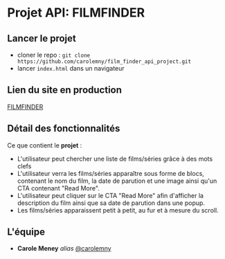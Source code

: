 # Projet API: FILMFINDER

## Lancer le projet

 * cloner le repo : `git clone https://github.com/carolemny/film_finder_api_project.git`
 * lancer `index.html` dans un navigateur

## Lien du site en production

[FILMFINDER](https://carolemny.github.io/film_finder_api_project/)

## Détail des fonctionnalités

Ce que contient le **projet** :

* L'utilisateur peut chercher une liste de films/séries grâce à des mots clefs
* L'utilisateur verra les films/séries apparaître sous forme de blocs, contenant le nom du film, la date de parution et une image ainsi qu'un CTA contenant "Read More".
* L'utilisateur peut cliquer sur le CTA "Read More" afin d'afficher la description du film ainsi que sa date de parution dans une popup.
* Les films/séries apparaissent petit à petit, au fur et à mesure du scroll.


## L'équipe

* **Carole Meney** _alias_ [@carolemny](https://github.com/carolemny)